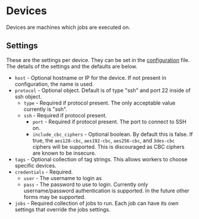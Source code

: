 # Devices

Devices are machines which jobs are executed on.

## Settings

These are the settings per device. They can be set in the [configuration](configuration.md) file. The details of the
settings and the defaults are below.

* `host` - Optional hostname or IP for the device. If not present in configuration, the name is used.
* `protocol` - Optional object. Default is of type "ssh" and port 22 inside of ssh object.
  * `type` - Required if protocol present. The only acceptable value currently is "ssh".
  * `ssh` - Required if protocol present.
    * `port` - Required if protocol present. The port to connect to SSH on.
    * `include_cbc_ciphers` - Optional boolean. By default this is false. If true, the `aes128-cbc`, `aes192-cbc`,
      `aes256-cbc`, and `3des-cbc` ciphers will be supported. This is discouraged as CBC ciphers are known to be
      insecure.
* `tags` - Optional collection of tag strings. This allows workers to choose specific devices.
* `credentials` - Required.
  * `user` - The username to login as
  * `pass` - The password to use to login. Currently only username/password authentication is supported. In the future
    other forms may be supported.
* `jobs` - Required collection of jobs to run. Each job can have its own settings that override the jobs settings.